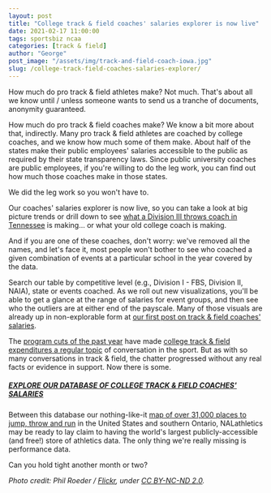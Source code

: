 ```yaml
---
layout: post
title: "College track & field coaches' salaries explorer is now live"
date: 2021-02-17 11:00:00
tags: sportsbiz ncaa
categories: [track & field]
author: "George"
post_image: "/assets/img/track-and-field-coach-iowa.jpg"
slug: /college-track-field-coaches-salaries-explorer/
---
```

How much do pro track & field athletes make? Not much. That's about all we know until / unless someone wants to send us a tranche of documents, anonymity guaranteed.

How much do pro track & field coaches make? We know a bit more about that, indirectly. Many pro track & field athletes are coached by college coaches, and we know how much some of them make. About half of the states make their public employees' salaries accessible to the public as required by their state transparency laws. Since public university coaches are public employees, if you're willing to do the leg work, you can find out how much those coaches make in those states.

We did the leg work so you won't have to.

Our coaches' salaries explorer is now live, so you can take a look at big picture trends or drill down to see [what a Division III throws coach in Tennessee](https://nalathletics.com/coaches-salaries-explorer) is making... or what your old college coach is making. 

And if you are one of these coaches, don't worry: we've removed all the names, and let's face it, most people won't bother to see who coached a given combination of events at a particular school in the year covered by the data. 

Search our table by competitive level (e.g., Division I - FBS, Division II, NAIA), state or events coached. As we roll out new visualizations, you'll be able to get a glance at the range of salaries for event groups, and then see who the outliers are at either end of the payscale. Many of those visuals are already up in non-explorable form at [our first post on track & field coaches' salaries](https://nalathletics.com/blog/2020/11/18/how-much-do-college-track-and-field-coaches-make). 

The [program cuts of the past year](https://nalathletics.com/blog/2020/11/22/track-and-field-alumni-start-funding-cancelled-seasons) have made [college track & field expenditures a regular topic](https://nalathletics.com/blog/2021/01/05/ncaa-track-and-field-spending-results) of conversation in the sport. But as with so many conversations in track & field, the chatter progressed without any real facts or evidence in support. Now there is some.

##### [EXPLORE OUR DATABASE OF COLLEGE TRACK & FIELD COACHES' SALARIES](https://nalathletics.com/coaches-salaries-explorer.html)

Between this database our nothing-like-it [map of over 31,000 places to jump, throw and run](https://nalathletics.com/map) in the United States and southern Ontario, NALathletics may be ready to lay claim to having the world's largest publicly-accessible (and free!) store of athletics data. The only thing we're really missing is performance data.

Can you hold tight another month or two?

<em>Photo credit: Phil Roeder / [Flickr](https://flic.kr/p/9BrkM8), under [CC BY-NC-ND 2.0](https://creativecommons.org/licenses/by-nc-nd/2.0/).

